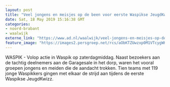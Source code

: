 ```yaml
---
layout: post
title: "Veel jongens en meisjes op de been voor eerste Waspikse JeugdKwizz"
date: Sat, 18 May 2019 15:16:38 GMT
categories: 
- noord-brabant 
- waalwijk 
externe_link: "https://www.ad.nl/waalwijk/veel-jongens-en-meisjes-op-de-been-voor-eerste-waspikse-jeugdkwizz~aaac7c1a0/"
feature_image: "https://images2.persgroep.net/rcs/aObKTZUwzxp0M1VTcygWHR26sj4/diocontent/148685063/_fitwidth/400/?appId=21791a8992982cd8da851550a453bd7f&quality=0.7"
---
```


WASPIK - Volop actie in Waspik op zaterdagmiddag. Naast bezoekers aan de tachtig deelnemers aan de Garagesale in het dorp, waren het vooral groepen jongens en meiden die de aandacht trokken. Tien teams met 119 jonge Waspikkers gingen met elkaar de strijd aan tijdens de eerste Waspikse JeugdKwizz.
